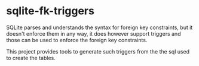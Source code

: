 # sqlite-fk-triggers
SQLite parses and understands the syntax for foreign key constraints, but it doesn't enforce them in any way, it does however support triggers and those can be used to enforce the foreign key constraints.

This project provides tools to generate such triggers from the the sql used to create the tables. 
